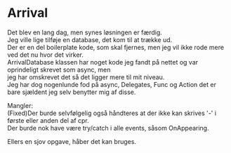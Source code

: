 # Arrival  
  
Det blev en lang dag, men synes løsningen er færdig.  
Jeg ville lige tilføje en database, det kom til at trække ud.  
Der er en del boilerplate kode, som skal fjernes, men jeg vil ikke rode mere ved det nu hvor det virker.  
ArrivalDatabase klassen har noget kode jeg fandt på nettet og var oprindeligt skrevet som async, men  
jeg har omskrevet det så det ligger mere til mit niveau.  
Jeg har dog nogenlunde fod på async, Delegates, Func og Action det er bare sjældent jeg selv benytter mig af disse.  

Mangler:  
(Fixed)Der burde selvfølgelig også håndteres at der ikke kan skrives '-' i første eller anden del af cpr.  
Der burde nok have være try/catch i alle events, såsom OnAppearing.  


Ellers en sjov opgave, håber det kan bruges.  
 
